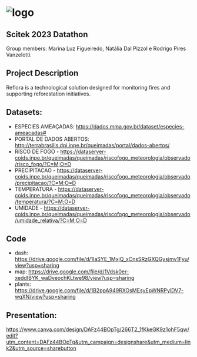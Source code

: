 # ![logo](https://github.com/nataliadpizzol/scitek-2023/assets/82891068/9513bd4d-55a4-406d-9789-5a504c4c357d)

## Scitek 2023 Datathon

Group members: Marina Luz Figueiredo, Natália Dal Pizzol e Rodrigo Pires Vanzelotti.

## Project Description

Reflora is a technological solution designed for monitoring fires and supporting reforestation initiatives.

## Datasets: 
- ESPECIES AMEAÇADAS: https://dados.mma.gov.br/dataset/especies-ameacadas#
- PORTAL DE DADOS ABERTOS: http://terrabrasilis.dpi.inpe.br/queimadas/portal/dados-abertos/
- RISCO DE FOGO - https://dataserver-coids.inpe.br/queimadas/queimadas/riscofogo_meteorologia/observado/risco_fogo/?C=M;O=D
- PRECIPITACAO  - https://dataserver-coids.inpe.br/queimadas/queimadas/riscofogo_meteorologia/observado/precipitacao/?C=M;O=D
- TEMPERATURA   - https://dataserver-coids.inpe.br/queimadas/queimadas/riscofogo_meteorologia/observado/temperatura/?C=M;O=D
- UMIDADE       - https://dataserver-coids.inpe.br/queimadas/queimadas/riscofogo_meteorologia/observado/umidade_relativa/?C=M;O=D

## Code
- dash: https://drive.google.com/file/d/1IaSYE_1MxjQ_xCnsSRzGXQGysjmv1Fyu/view?usp=sharing
- map: https://drive.google.com/file/d/1Vdsk0er-xeddIBYK_waDyeochKLtwe98/view?usp=sharing
- plants: https://drive.google.com/file/d/1B2ppA949RXOsMEsyEpWNRPylDV7-wqXN/view?usp=sharing

## Presentation:
https://www.canva.com/design/DAFz44BOpTg/266T2_1fKkeGK9z1ohF5qw/edit?utm_content=DAFz44BOpTg&utm_campaign=designshare&utm_medium=link2&utm_source=sharebutton
